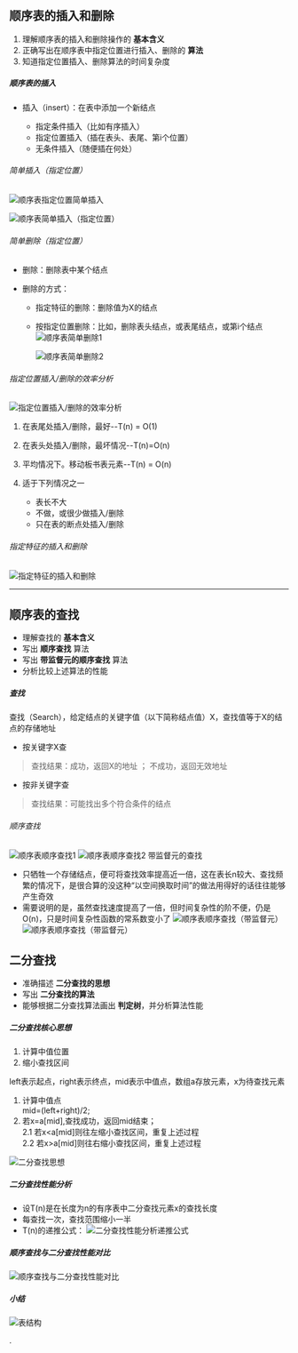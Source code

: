 ## 顺序表的插入和删除

1. 理解顺序表的插入和删除操作的 **基本含义**
2. 正确写出在顺序表中指定位置进行插入、删除的 **算法**
3. 知道指定位置插入、删除算法的时间复杂度

##### 顺序表的插入
- 插入（insert）：在表中添加一个新结点

  - 指定条件插入（比如有序插入）
  - 指定位置插入（插在表头、表尾、第i个位置）
  - 无条件插入（随便插在何处）

###### 简单插入（指定位置）
  ![顺序表指定位置简单插入](http://ozgulqqe9.bkt.clouddn.com/7c8fe021ae31e7b1afec62876a596091.png)

  ![顺序表简单插入（指定位置）](http://ozgulqqe9.bkt.clouddn.com/9fa700351bf2d2f103f130bc6f0eb52d.png)

###### 简单删除（指定位置）
- 删除：删除表中某个结点
- 删除的方式：

  - 指定特征的删除：删除值为X的结点
  - 按指定位置删除：比如，删除表头结点，或表尾结点，或第i个结点
    ![顺序表简单删除1](http://ozgulqqe9.bkt.clouddn.com/64573c5a8852882f1cb50b644f720239.png)

    ![顺序表简单删除2](http://ozgulqqe9.bkt.clouddn.com/00faf1647978f76715338da9e4198b51.png)

###### 指定位置插入/删除的效率分析
![指定位置插入/删除的效率分析](http://ozgulqqe9.bkt.clouddn.com/b3a2a19e7353827954b5756f32ded43e.png)
1. 在表尾处插入/删除，最好--T(n) = O(1)
2. 在表头处插入/删除，最坏情况--T(n)=O(n)
3. 平均情况下。移动板书表元素--T(n) = O(n)
4. 适于下列情况之一

    - 表长不大
    - 不做，或很少做插入/删除
    - 只在表的断点处插入/删除

###### 指定特征的插入和删除
![指定特征的插入和删除](http://ozgulqqe9.bkt.clouddn.com/dec0ebc9adfb6fe4e615cc3e34a6deed.png)

---

## 顺序表的查找

- 理解查找的 **基本含义**
- 写出 **顺序查找** 算法
- 写出 **带监督元的顺序查找** 算法
- 分析比较上述算法的性能

##### 查找
查找（Search），给定结点的关键字值（以下简称结点值）X，查找值等于X的结点的存储地址
- 按关键字X查
> 查找结果：成功，返回X的地址 ； 不成功，返回无效地址
- 按非关键字查
> 查找结果：可能找出多个符合条件的结点

###### 顺序查找
![顺序表顺序查找1](http://ozgulqqe9.bkt.clouddn.com/4e1088873fc911232c0c6766430e4617.png)
![顺序表顺序查找2](http://ozgulqqe9.bkt.clouddn.com/fc5419e63a8aa5b4b15629295d1a33c2.png)
带监督元的查找
- 只牺牲一个存储结点，便可将查找效率提高近一倍，这在表长n较大、查找频繁的情况下，是很合算的没这种“以空间换取时间”的做法用得好的话往往能够产生奇效
- 需要说明的是，虽然查找速度提高了一倍，但时间复杂性的阶不便，仍是O(n)，只是时间复杂性函数的常系数变小了
![顺序表顺序查找（带监督元）](http://ozgulqqe9.bkt.clouddn.com/049667bb8331101c1b140f8db00d2c1c.png)
![顺序表顺序查找（带监督元）](http://ozgulqqe9.bkt.clouddn.com/7b41abc09a944c7a7f3e818b45ddec43.png)

## 二分查找

- 准确描述 **二分查找的思想**
- 写出 **二分查找的算法**
- 能够根据二分查找算法画出 **判定树**，并分析算法性能

##### 二分查找核心思想
1. 计算中值位置
2. 缩小查找区间

left表示起点，right表示终点，mid表示中值点，数组a存放元素，x为待查找元素
1. 计算中值点<br>
  mid=(left+right)/2;
2. 若x=a[mid],查找成功，返回mid结束；<br>
2.1 若x<a[mid]则往左缩小查找区间，重复上述过程<br>
2.2 若x>a[mid]则往右缩小查找区间，重复上述过程

![二分查找思想](http://ozgulqqe9.bkt.clouddn.com/f464f73c74ecb60d2d0bdf69889bfaad.png)

##### 二分查找性能分析
- 设T(n)是在长度为n的有序表中二分查找元素x的查找长度
- 每查找一次，查找范围缩小一半
- T(n)的递推公式：
![二分查找性能分析递推公式](http://ozgulqqe9.bkt.clouddn.com/6116f9399a4cb55111b43f9a2eb5ad6d.png)

##### 顺序查找与二分查找性能对比

![顺序查找与二分查找性能对比](http://ozgulqqe9.bkt.clouddn.com/6d37c1990336143d6b96e697937ddecd.png)


##### 小结
![表结构](http://ozgulqqe9.bkt.clouddn.com/9b84e52dcd37c0bdeb6e4bed0b5c092b.png)






.
